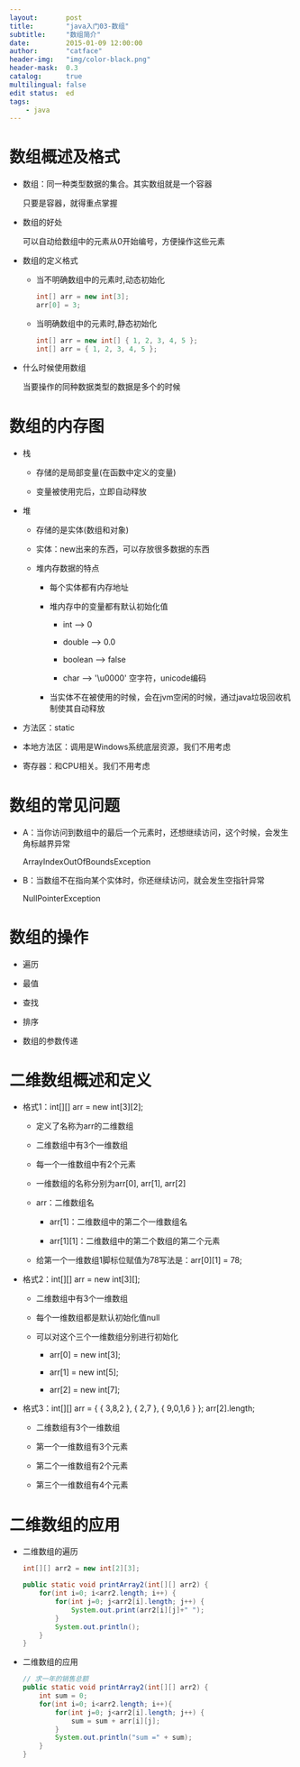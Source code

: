 ```yaml
---
layout:       post
title:        "java入门03-数组"
subtitle:     "数组简介"
date:         2015-01-09 12:00:00
author:       "catface"
header-img:   "img/color-black.png"
header-mask:  0.3
catalog:      true
multilingual: false
edit status:  ed
tags:
    - java
---
```


# 数组概述及格式

- 数组：同一种类型数据的集合。其实数组就是一个容器

	只要是容器，就得重点掌握

- 数组的好处

	可以自动给数组中的元素从0开始编号，方便操作这些元素

- 数组的定义格式

	- 当不明确数组中的元素时,动态初始化
		
		``` java
	    int[] arr = new int[3];
	    arr[0] = 3;
		```
	
	- 当明确数组中的元素时,静态初始化
	
		``` java
	    int[] arr = new int[] { 1, 2, 3, 4, 5 };
	    int[] arr = { 1, 2, 3, 4, 5 };
		```

- 什么时候使用数组

	当要操作的同种数据类型的数据是多个的时候

# 数组的内存图

- 栈

	- 存储的是局部变量(在函数中定义的变量)
	
	- 变量被使用完后，立即自动释放

- 堆

	- 存储的是实体(数组和对象)
	
	- 实体：new出来的东西，可以存放很多数据的东西
	
	- 堆内存数据的特点
	
		- 每个实体都有内存地址
		
		- 堆内存中的变量都有默认初始化值
		
			- int --> 0
			
			- double --> 0.0
			
			- boolean --> false
			
			- char --> '\u0000' 空字符，unicode编码
		
		- 当实体不在被使用的时候，会在jvm空闲的时候，通过java垃圾回收机制使其自动释放

- 方法区：static

- 本地方法区：调用是Windows系统底层资源，我们不用考虑

- 寄存器：和CPU相关。我们不用考虑

# 数组的常见问题

- A：当你访问到数组中的最后一个元素时，还想继续访问，这个时候，会发生角标越界异常

	ArrayIndexOutOfBoundsException

- B：当数组不在指向某个实体时，你还继续访问，就会发生空指针异常

	NullPointerException

# 数组的操作

- 遍历

- 最值

- 查找

- 排序

- 数组的参数传递

# 二维数组概述和定义

- 格式1：int[][] arr = new int[3][2];

	- 定义了名称为arr的二维数组
	
	- 二维数组中有3个一维数组
	
	- 每一个一维数组中有2个元素
	
	- 一维数组的名称分别为arr[0], arr[1], arr[2]
	
	- arr：二维数组名
	
		- arr[1]：二维数组中的第二个一维数组名
		
		- arr[1][1]：二维数组中的第二个数组的第二个元素
	
	- 给第一个一维数组1脚标位赋值为78写法是：arr[0][1] = 78;

- 格式2：int[][] arr = new int[3][];

	- 二维数组中有3个一维数组
	
	- 每个一维数组都是默认初始化值null
	
	- 可以对这个三个一维数组分别进行初始化
	
		- arr[0] = new int[3];
		
		- arr[1] = new int[5];
		
		- arr[2] = new int[7];

- 格式3：int[][] arr = { { 3,8,2 }, { 2,7 }, { 9,0,1,6 } }; arr[2].length;

	- 二维数组有3个一维数组
	
	- 第一个一维数组有3个元素
	
	- 第二个一维数组有2个元素
	
	- 第三个一维数组有4个元素

# 二维数组的应用

- 二维数组的遍历

	``` java
	int[][] arr2 = new int[2][3];
	
	public static void printArray2(int[][] arr2) {
	    for(int i=0; i<arr2.length; i++) {
	        for(int j=0; j<arr2[i].length; j++) {
	            System.out.print(arr2[i][j]+" ");
	        }
	        System.out.println();
	    }
	}
	```

- 二维数组的应用

	``` java
	// 求一年的销售总额
	public static void printArray2(int[][] arr2) {
	    int sum = 0;
	    for(int i=0; i<arr2.length; i++){
	        for(int j=0; j<arr2[i].length; j++) {
	            sum = sum + arr[i][j];
	        }
	        System.out.println("sum =" + sum);
	    }
	}
	```